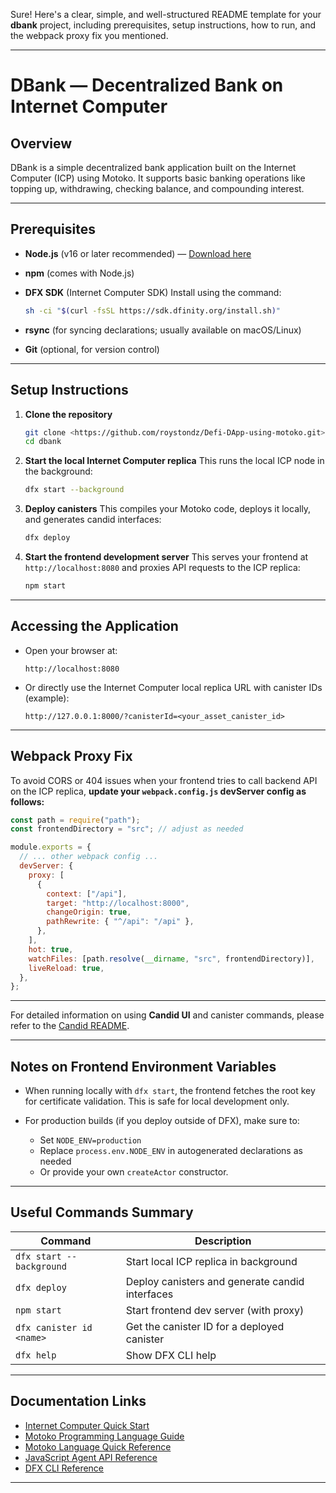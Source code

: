 Sure! Here's a clear, simple, and well-structured README template for your **dbank** project, including prerequisites, setup instructions, how to run, and the webpack proxy fix you mentioned.

---

# DBank — Decentralized Bank on Internet Computer

## Overview

DBank is a simple decentralized bank application built on the Internet Computer (ICP) using Motoko.
It supports basic banking operations like topping up, withdrawing, checking balance, and compounding interest.

---

## Prerequisites

* **Node.js** (v16 or later recommended) — [Download here](https://nodejs.org/)
* **npm** (comes with Node.js)
* **DFX SDK** (Internet Computer SDK)
  Install using the command:

  ```bash
  sh -ci "$(curl -fsSL https://sdk.dfinity.org/install.sh)"
  ```
* **rsync** (for syncing declarations; usually available on macOS/Linux)
* **Git** (optional, for version control)

---

## Setup Instructions

1. **Clone the repository**

   ```bash
   git clone <https://github.com/roystondz/Defi-DApp-using-motoko.git>
   cd dbank
   ```

2. **Start the local Internet Computer replica**
   This runs the local ICP node in the background:

   ```bash
   dfx start --background
   ```

3. **Deploy canisters**
   This compiles your Motoko code, deploys it locally, and generates candid interfaces:

   ```bash
   dfx deploy
   ```

4. **Start the frontend development server**
   This serves your frontend at `http://localhost:8080` and proxies API requests to the ICP replica:

   ```bash
   npm start
   ```

---

## Accessing the Application

* Open your browser at:

  ```
  http://localhost:8080
  ```
* Or directly use the Internet Computer local replica URL with canister IDs (example):

  ```
  http://127.0.0.1:8000/?canisterId=<your_asset_canister_id>
  ```

---

## Webpack Proxy Fix

To avoid CORS or 404 issues when your frontend tries to call backend API on the ICP replica, **update your `webpack.config.js` devServer config as follows:**

```js
const path = require("path");
const frontendDirectory = "src"; // adjust as needed

module.exports = {
  // ... other webpack config ...
  devServer: {
    proxy: [
      {
        context: ["/api"],
        target: "http://localhost:8000",
        changeOrigin: true,
        pathRewrite: { "^/api": "/api" },
      },
    ],
    hot: true,
    watchFiles: [path.resolve(__dirname, "src", frontendDirectory)],
    liveReload: true,
  },
};
```

---

For detailed information on using **Candid UI** and canister commands, please refer to the [Candid README](./candid/README.md).

---

## Notes on Frontend Environment Variables

* When running locally with `dfx start`, the frontend fetches the root key for certificate validation. This is safe for local development only.
* For production builds (if you deploy outside of DFX), make sure to:

  * Set `NODE_ENV=production`
  * Replace `process.env.NODE_ENV` in autogenerated declarations as needed
  * Or provide your own `createActor` constructor.

---

## Useful Commands Summary

| Command                  | Description                                     |
| ------------------------ | ----------------------------------------------- |
| `dfx start --background` | Start local ICP replica in background           |
| `dfx deploy`             | Deploy canisters and generate candid interfaces |
| `npm start`              | Start frontend dev server (with proxy)          |
| `dfx canister id <name>` | Get the canister ID for a deployed canister     |
| `dfx help`               | Show DFX CLI help                               |

---

## Documentation Links

* [Internet Computer Quick Start](https://smartcontracts.org/docs/)
* [Motoko Programming Language Guide](https://smartcontracts.org/docs/language-guide/motoko.html)
* [Motoko Language Quick Reference](https://smartcontracts.org/docs/language-guide/)
* [JavaScript Agent API Reference](https://smartcontracts.org/docs/js-agent/)
* [DFX CLI Reference](https://smartcontracts.org/docs/developers-guide/cli-reference.html)

---

